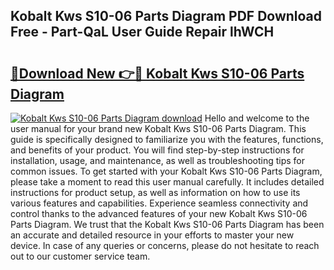 ## Kobalt Kws S10-06 Parts Diagram PDF Download Free - Part-QaL User Guide Repair lhWCH

# <h2><a href="http://dftko2.blite.top/?on=Kobalt+Kws+S10-06+Parts+Diagram">🔗Download New 👉🔴 Kobalt Kws S10-06 Parts Diagram</a></h2>

[![Kobalt Kws S10-06 Parts Diagram download](https://i.imgur.com/lujVjoI.png)](http://dftko2.blite.top/?on=Kobalt+Kws+S10-06+Parts+Diagram)
Hello and welcome to the user manual for your brand new Kobalt Kws S10-06 Parts Diagram. This guide is specifically designed to familiarize you with the features, functions, and benefits of your product. You will find step-by-step instructions for installation, usage, and maintenance, as well as troubleshooting tips for common issues. To get started with your Kobalt Kws S10-06 Parts Diagram, please take a moment to read this user manual carefully. It includes detailed instructions for product setup, as well as information on how to use its various features and capabilities. Experience seamless connectivity and control thanks to the advanced features of your new Kobalt Kws S10-06 Parts Diagram. We trust that the Kobalt Kws S10-06 Parts Diagram has been an accurate and detailed resource in your efforts to master your new device. In case of any queries or concerns, please do not hesitate to reach out to our customer service team.
